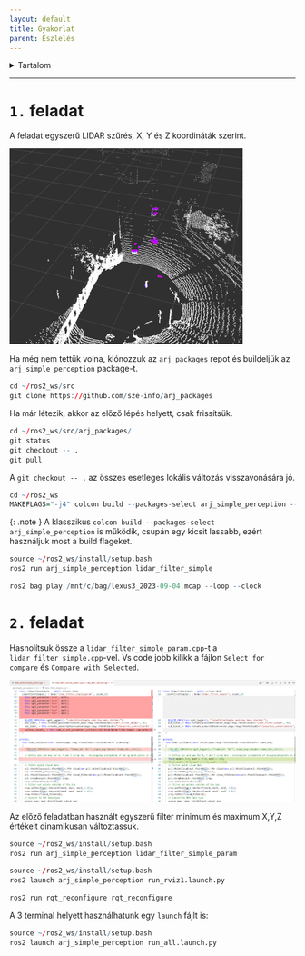 ```yaml
---
layout: default
title: Gyakorlat
parent: Észlelés
---
```


 

<details markdown="block">
  <summary>
    Tartalom
  </summary>
  {: .text-delta }
1. TOC
{:toc}
</details>

---




# `1.` feladat

A feladat egyszerű LIDAR szűrés, X, Y és Z koordináták szerint.

![](https://raw.githubusercontent.com/sze-info/arj_packages/main/arj_simple_perception/img/simple_filter01.gif)

Ha még nem tettük volna, klónozzuk az `arj_packages` repot és buildeljük az `arj_simple_perception` package-t.

``` r
cd ~/ros2_ws/src
git clone https://github.com/sze-info/arj_packages
```

Ha már létezik, akkor az előző lépés helyett, csak frissítsük.

``` r
cd ~/ros2_ws/src/arj_packages/
git status
git checkout -- .
git pull
```
A `git checkout -- .` az összes esetleges lokális változás visszavonására jó.

``` r
cd ~/ros2_ws
MAKEFLAGS="-j4" colcon build --packages-select arj_simple_perception --cmake-args -DCMAKE_BUILD_TYPE=Release
```

{: .note }
A klasszikus `colcon build --packages-select arj_simple_perception` is működik, csupán egy kicsit lassabb, ezért használjuk most a build flageket.


``` r
source ~/ros2_ws/install/setup.bash
ros2 run arj_simple_perception lidar_filter_simple
```

``` r 
ros2 bag play /mnt/c/bag/lexus3_2023-09-04.mcap --loop --clock
```


# `2.` feladat

Hasnolítsuk össze a `lidar_filter_simple_param.cpp`-t a `lidar_filter_simple.cpp`-vel. Vs code jobb kilikk a fájlon `Select for compare` és `Compare with Selected`.

![compare_vs_code01](compare_vs_code01.png)

Az előző feladatban használt egyszerű filter minimum és maximum X,Y,Z értékeit dinamikusan változtassuk.

``` r
source ~/ros2_ws/install/setup.bash
ros2 run arj_simple_perception lidar_filter_simple_param
```

``` r
source ~/ros2_ws/install/setup.bash
ros2 launch arj_simple_perception run_rviz1.launch.py
```

``` r
ros2 run rqt_reconfigure rqt_reconfigure
```

A 3 terminal helyett használhatunk egy `launch` fájlt is:
``` r
source ~/ros2_ws/install/setup.bash
ros2 launch arj_simple_perception run_all.launch.py
```